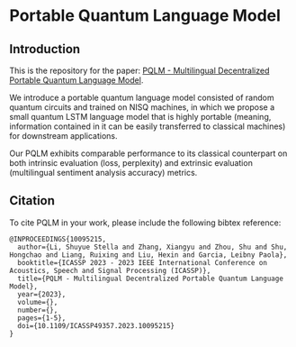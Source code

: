 # Portable Quantum Language Model

## Introduction
This is the repository for the paper: [PQLM - Multilingual Decentralized Portable Quantum Language Model](https://ieeexplore.ieee.org/document/10095215).

We introduce a portable quantum language model consisted of random quantum circuits and trained on NISQ machines, in which we propose a small quantum LSTM language model that is highly portable (meaning, information contained in it can be easily transferred to classical machines) for downstream applications.

Our PQLM exhibits comparable performance to its classical counterpart on both intrinsic evaluation (loss, perplexity) and extrinsic evaluation (multilingual sentiment analysis accuracy) metrics.


## Citation
To cite PQLM in your work, please include the following bibtex reference:
```
@INPROCEEDINGS{10095215,
  author={Li, Shuyue Stella and Zhang, Xiangyu and Zhou, Shu and Shu, Hongchao and Liang, Ruixing and Liu, Hexin and Garcia, Leibny Paola},
  booktitle={ICASSP 2023 - 2023 IEEE International Conference on Acoustics, Speech and Signal Processing (ICASSP)}, 
  title={PQLM - Multilingual Decentralized Portable Quantum Language Model}, 
  year={2023},
  volume={},
  number={},
  pages={1-5},
  doi={10.1109/ICASSP49357.2023.10095215}
}
```